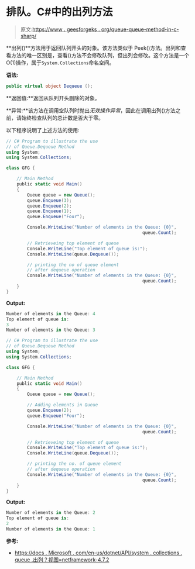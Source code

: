 # 排队。C#中的出列方法

> 原文:[https://www . geesforgeks . org/queue-queue-method-in-c-sharp/](https://www.geeksforgeeks.org/queue-dequeue-method-in-c-sharp/)

**出列()**方法用于返回队列开头的对象。该方法类似于 Peek()方法。出列和查看方法的唯一区别是，查看()方法不会修改队列，但出列会修改。这个方法是一个 O(1)操作，属于`System.Collections`命名空间。

**语法:**

```cs
public virtual object Dequeue ();

```

**返回值:**返回从队列开头删除的对象。

**异常:**该方法在调用空队列时抛出*无效操作异常*，因此在调用出列()方法之前，请始终检查队列的总计数是否大于零。

以下程序说明了上述方法的使用:

```cs
// C# Program to illustrate the use 
// of Queue.Dequeue Method
using System;
using System.Collections;

class GFG {

    // Main Method
    public static void Main()
    {
        Queue queue = new Queue();
        queue.Enqueue(3);
        queue.Enqueue(2);
        queue.Enqueue(1);
        queue.Enqueue("Four");

        Console.WriteLine("Number of elements in the Queue: {0}",
                                                    queue.Count);

        // Retrieveing top element of queue
        Console.WriteLine("Top element of queue is:");
        Console.WriteLine(queue.Dequeue());

        // printing the no of queue element 
        // after dequeue operation
        Console.WriteLine("Number of elements in the Queue: {0}",
                                                    queue.Count);
    }
}
```

**Output:**

```cs
Number of elements in the Queue: 4
Top element of queue is:
3
Number of elements in the Queue: 3

```

```cs
// C# Program to illustrate the use 
// of Queue.Dequeue Method
using System;
using System.Collections;

class GFG {

    // Main Method
    public static void Main()
    {
        Queue queue = new Queue();

        // Adding elements in Queue
        queue.Enqueue(2);
        queue.Enqueue("Four");

        Console.WriteLine("Number of elements in the Queue: {0}",
                                                    queue.Count);

        // Retrieveing top element of queue
        Console.WriteLine("Top element of queue is:");
        Console.WriteLine(queue.Dequeue());

        // printing the no. of queue element
        // after dequeue operation
        Console.WriteLine("Number of elements in the Queue: {0}",
                                                    queue.Count);
    }
}
```

**Output:**

```cs
Number of elements in the Queue: 2
Top element of queue is:
2
Number of elements in the Queue: 1

```

**参考:**

*   [https://docs . Microsoft . com/en-us/dotnet/API/system . collections . queue .出列？视图=netframework-4.7.2](https://docs.microsoft.com/en-us/dotnet/api/system.collections.queue.dequeue?view=netframework-4.7.2)